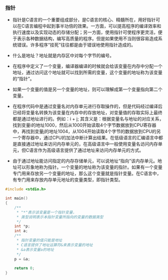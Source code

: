 ### 指针

* 指针是C语言的一个重要组成部分，是C语言的核心、精髓所在，用好指针可以在C语言编程中起到事半功倍的效果。一方面，可以提高程序的编译效率和执行速度以及实现动态的存储分配；另一方面，使用指针可使程序更灵活，便于表示各种数据结构，编写高质量的程序。但是如果使用不当则很容易造成系统错误。许多程序“挂死”往往都是由于错误地使用指针造成的。

* 什么是地址？地址就是内存区中对每个字节的编号。

* 在程序中定义了一个变量，编译器编译的时候就会给该变量在内存中分配一个地址，通过访问这个地址就可以找到所需的变量，这个变量的地址称为该变量的“指针”。

* 如果一个变量的值是另一个变量的地址，则可以理解成第一个变量指向第二个变量。

* 在程序代码中是通过变量名对内存单元进行存取操作的，但是代码经过编译后已经将变量名转换为该变量在内存中的存放地址，对变量值的存取实际上最终都是通过地址进行的。例如：i + j; 其含义是：根据变量名与地址的对应关系，找到变量i的地址1000，然后从1000开始读取4个字节数据放到CPU寄存器中，再找到变量j的地址1004，从1004开始读取4个字节的数据放到CPU的另一个寄存器中，通过CPU的加法中断计算出结果。在低级语言的汇编语言中都是直接通过地址来访问内存单元的，在高级语言中一般使用变量名访问内存单元，但C语言作为高级语言提供了通过地址来访问内存单元的方式。

* 由于通过地址能访问指定的内存存储单元，可以说地址“指向”该内存单元。地址可以形象地称为指针。一个变量的地址称为该变量的指针。如果有一个变量专门用来存放另一个变量的地址，那么这个变量就是指针变量。在C语言中，有专门用来存放内存单元地址的变量类型，即指针类型。
```c
#include <stdio.h>

int main()
{
	/**
	 * "*"表示该变量是一个指针变量，
	 * 类型说明表示本指针变量所指向的变量的数据类型 
	 */
	int *p;
	int a;
	/**
	 * 指针变量的值只能是地址 
	 * C语言提供了地址运算符&来表示变量的地址
	 * &a表示变量a的地址 
	 */
	p = &a;
	
	return 0;
}
```



